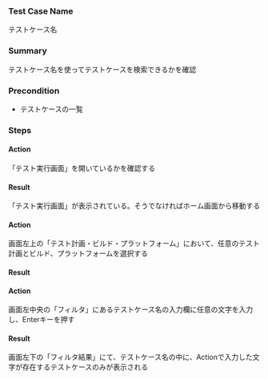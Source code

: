 ### Test Case Name
テストケース名

### Summary
テストケース名を使ってテストケースを検索できるかを確認

### Precondition
* テストケースの一覧

### Steps

#### Action
「テスト実行画面」を開いているかを確認する
#### Result
「テスト実行画面」が表示されている。そうでなければホーム画面から移動する

#### Action
画面左上の「テスト計画・ビルド・プラットフォーム」において、任意のテスト計画とビルド、プラットフォームを選択する
#### Result


#### Action
画面左中央の「フィルタ」にあるテストケース名の入力欄に任意の文字を入力し、Enterキーを押す
#### Result
画面左下の「フィルタ結果」にて、テストケース名の中に、Actionで入力した文字が存在するテストケースのみが表示される
